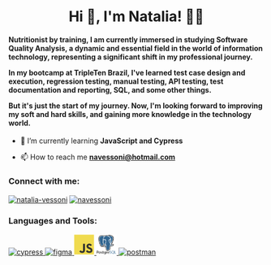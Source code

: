 <h1 align="center">Hi 👋, I'm Natalia! 🙋‍♀️</h1>
<h4 align="left">Nutritionist by training, I am currently immersed in studying Software Quality Analysis, a dynamic and essential field in the world of information technology, representing a significant shift in my professional journey. 
  
  In my bootcamp at TripleTen Brazil, I've learned test case design and execution, regression testing, manual testing, API testing, test documentation and reporting, SQL, and some other things. 
  
  But it's just the start of my journey. Now, I'm looking forward to improving my soft and hard skills, and gaining more knowledge in the technology world.</h3>

- 🌱 I’m currently learning **JavaScript and Cypress**

- 📫 How to reach me **navessoni@hotmail.com**

<h3 align="left">Connect with me:</h3>
<p align="left">
<a href="https://linkedin.com/in/natalia-vessoni" target="blank"><img align="center" src="https://raw.githubusercontent.com/rahuldkjain/github-profile-readme-generator/master/src/images/icons/Social/linked-in-alt.svg" alt="natalia-vessoni" height="30" width="40" /></a>
<a href="https://instagram.com/navessoni" target="blank"><img align="center" src="https://raw.githubusercontent.com/rahuldkjain/github-profile-readme-generator/master/src/images/icons/Social/instagram.svg" alt="navessoni" height="30" width="40" /></a>
</p>

<h3 align="left">Languages and Tools:</h3>
<p align="left"> <a href="https://www.cypress.io" target="_blank" rel="noreferrer"> <img src="https://raw.githubusercontent.com/simple-icons/simple-icons/6e46ec1fc23b60c8fd0d2f2ff46db82e16dbd75f/icons/cypress.svg" alt="cypress" width="40" height="40"/> </a> <a href="https://www.figma.com/" target="_blank" rel="noreferrer"> <img src="https://www.vectorlogo.zone/logos/figma/figma-icon.svg" alt="figma" width="40" height="40"/> </a> <a href="https://developer.mozilla.org/en-US/docs/Web/JavaScript" target="_blank" rel="noreferrer"> <img src="https://raw.githubusercontent.com/devicons/devicon/master/icons/javascript/javascript-original.svg" alt="javascript" width="40" height="40"/> </a> <a href="https://www.postgresql.org" target="_blank" rel="noreferrer"> <img src="https://raw.githubusercontent.com/devicons/devicon/master/icons/postgresql/postgresql-original-wordmark.svg" alt="postgresql" width="40" height="40"/> </a> <a href="https://postman.com" target="_blank" rel="noreferrer"> <img src="https://www.vectorlogo.zone/logos/getpostman/getpostman-icon.svg" alt="postman" width="40" height="40"/> </a> </p>
